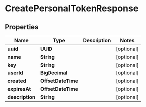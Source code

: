 

# CreatePersonalTokenResponse


## Properties

| Name | Type | Description | Notes |
|------------ | ------------- | ------------- | -------------|
|**uuid** | **UUID** |  |  [optional] |
|**name** | **String** |  |  [optional] |
|**key** | **String** |  |  [optional] |
|**userId** | **BigDecimal** |  |  [optional] |
|**created** | **OffsetDateTime** |  |  [optional] |
|**expiresAt** | **OffsetDateTime** |  |  [optional] |
|**description** | **String** |  |  [optional] |




